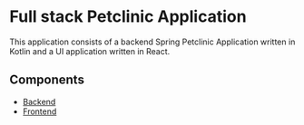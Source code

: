# Full stack Petclinic Application

This application consists of a backend Spring Petclinic Application written in Kotlin and a UI application written in React.

## Components

* [Backend](/backend/README.md)
* [Frontend](/ui/petclinic/README.md)


